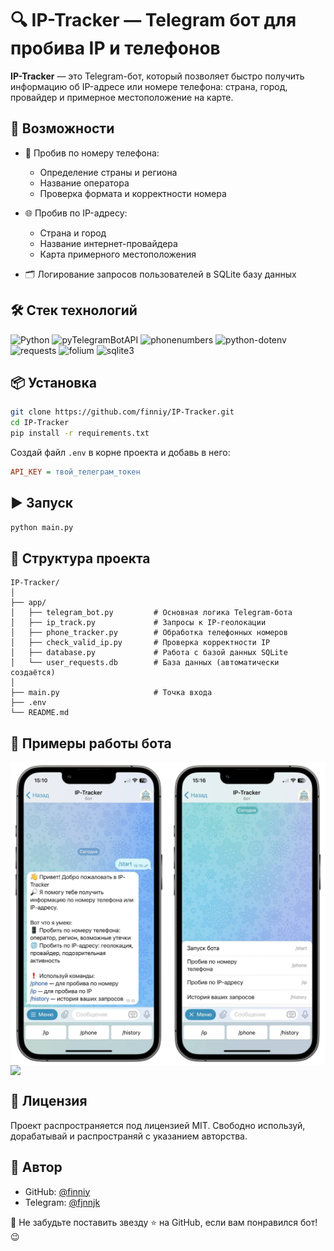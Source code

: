 # 🔍 IP-Tracker — Telegram бот для пробива IP и телефонов

**IP-Tracker** — это Telegram-бот, который позволяет быстро получить информацию об IP-адресе или номере телефона:
страна, город, провайдер и примерное местоположение на карте.

## 🚀 Возможности

- 📱 Пробив по номеру телефона:
    - Определение страны и региона
    - Название оператора
    - Проверка формата и корректности номера

- 🌐 Пробив по IP-адресу:
    - Страна и город
    - Название интернет-провайдера
    - Карта примерного местоположения

- 🗂️ Логирование запросов пользователей в SQLite базу данных

## 🛠️ Стек технологий

![Python](https://img.shields.io/badge/-Python-05122A?style=flat&logo=python)
![pyTelegramBotAPI](https://img.shields.io/badge/pyTelegramBotAPI-05122A?style=flat&logo=telegram)
![phonenumbers](https://img.shields.io/badge/%F0%9F%93%9E-phonenumbers-05122A?style=flat)
![python-dotenv](https://img.shields.io/badge/%F0%9F%8C%BF-python--dotenv-05122A?style=flat)
![requests](https://img.shields.io/badge/%F0%9F%8C%90-requests-05122A?style=flat&logo=requests)
![folium](https://img.shields.io/badge/%F0%9F%97%BA-folium-05122A?style=flat)
![sqlite3](https://img.shields.io/badge/-sqlite3-05122A?style=flat&logo=sqlite)

## 📦 Установка

```bash
git clone https://github.com/finniy/IP-Tracker.git
cd IP-Tracker
pip install -r requirements.txt
```

Создай файл `.env` в корне проекта и добавь в него:

```ini
API_KEY = твой_телеграм_токен
```

## ▶️ Запуск

```bash
python main.py
```

## 🧠 Структура проекта

```
IP-Tracker/
│
├── app/
│   ├── telegram_bot.py         # Основная логика Telegram-бота
│   ├── ip_track.py             # Запросы к IP-геолокации
│   ├── phone_tracker.py        # Обработка телефонных номеров
│   ├── check_valid_ip.py       # Проверка корректности IP
│   ├── database.py             # Работа с базой данных SQLite
│   └── user_requests.db        # База данных (автоматически создаётся)
│
├── main.py                     # Точка входа
├── .env
└── README.md
```

## 📸 Примеры работы бота

<img src="images/Photo1.png" width="600" style="display: block; margin: auto;">

<img src="images/Photo2.png" width="600" style="display: block; margin: auto;">

## 📄 Лицензия

Проект распространяется под лицензией MIT. Свободно используй, дорабатывай и распространяй с указанием авторства.

## 👤 Автор

- GitHub: [@finniy](https://github.com/finniy)
- Telegram: [@fjnnjk](https://t.me/fjnnjk)

💌 Не забудьте поставить звезду ⭐ на GitHub, если вам понравился бот! 😉